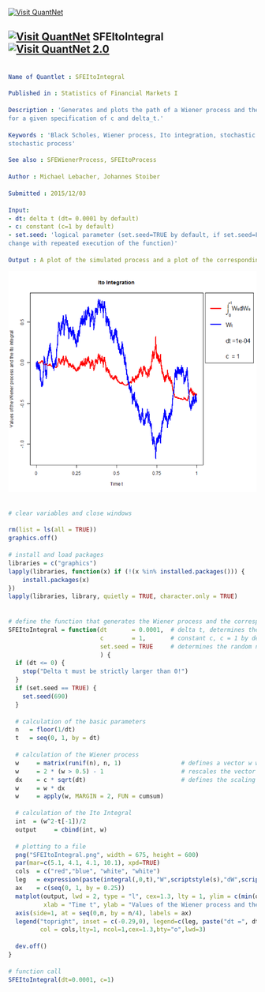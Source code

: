 
[<img src="https://github.com/QuantLet/Styleguide-and-FAQ/blob/master/pictures/banner.png" width="880" alt="Visit QuantNet">](http://quantlet.de/index.php?p=info)

## [<img src="https://github.com/QuantLet/Styleguide-and-Validation-procedure/blob/master/pictures/qloqo.png" alt="Visit QuantNet">](http://quantlet.de/) **SFEItoIntegral** [<img src="https://github.com/QuantLet/Styleguide-and-Validation-procedure/blob/master/pictures/QN2.png" width="60" alt="Visit QuantNet 2.0">](http://quantlet.de/d3/ia)

```yaml

Name of Quantlet : SFEItoIntegral

Published in : Statistics of Financial Markets I

Description : 'Generates and plots the path of a Wiener process and the corresponding Ito Integral
for a given specification of c and delta_t.'

Keywords : 'Black Scholes, Wiener process, Ito integration, stochastic integration, times series,
stochastic process'

See also : SFEWienerProcess, SFEItoProcess

Author : Michael Lebacher, Johannes Stoiber

Submitted : 2015/12/03

Input: 
- dt: delta t (dt= 0.0001 by default)
- c: constant (c=1 by default)
- set.seed: 'logical parameter (set.seed=TRUE by default, if set.seed=FALSE the random numbers do
change with repeated execution of the function)'

Output : A plot of the simulated process and a plot of the corresponding Ito Integral

```

![Picture1](SFEItoIntegral.png)


```r

# clear variables and close windows

rm(list = ls(all = TRUE))
graphics.off()

# install and load packages
libraries = c("graphics")
lapply(libraries, function(x) if (!(x %in% installed.packages())) {
    install.packages(x)
})
lapply(libraries, library, quietly = TRUE, character.only = TRUE)


# define the function that generates the Wiener process and the corresponding Ito integral
SFEItoIntegral = function(dt       = 0.0001,  # delta t, determines the length of the step size
                          c        = 1,       # constant c, c = 1 by default
                          set.seed = TRUE     # determines the random numbers generation
                          ) {
  if (dt <= 0) {
    stop("Delta t must be strictly larger than 0!")
  }
  if (set.seed == TRUE) {
    set.seed(690)
  }
  
  # calculation of the basic parameters
  n   = floor(1/dt)                              
  t   = seq(0, 1, by = dt)                                   
  
  # calculation of the Wiener process
  w     = matrix(runif(n), n, 1)                 # defines a vector w which contains values randomly choosen greater or smaller than zero
  w     = 2 * (w > 0.5) - 1                      # rescales the vector w to -1 or 1
  dx    = c * sqrt(dt)                           # defines the scaling factor dx
  w 	= w * dx                                   
  w 	= apply(w, MARGIN = 2, FUN = cumsum)
  
  # calculation of the Ito Integral 
  int  = (w^2-t[-1])/2
  output 	 = cbind(int, w)
  
  # plotting to a file
  png("SFEItoIntegral.png", width = 675, height = 600) 
  par(mar=c(5.1, 4.1, 4.1, 10.1), xpd=TRUE)
  cols  = c("red","blue", "white", "white")
  leg   = expression(paste(integral(,0,t),"W",scriptstyle(s),"dW",scriptstyle(s),sep=""),paste("W",scriptstyle(t),sep=""))
  ax    = c(seq(0, 1, by = 0.25)) 
  matplot(output, lwd = 2, type = "l", cex=1.3, lty = 1, ylim = c(min(output), max(output)), col = cols, main = "Ito Integration", 
		  xlab = "Time t", ylab = "Values of the Wiener process and the Ito integral", xaxt="n")
  axis(side=1, at = seq(0,n, by = n/4), labels = ax)
  legend("topright", inset = c(-0.29,0), legend=c(leg, paste("dt =", dt, sep=""),paste("c  = ", c, sep="")),
		 col = cols,lty=1, ncol=1,cex=1.3,bty="o",lwd=3)
  
  dev.off()
}

# function call
SFEItoIntegral(dt=0.0001, c=1) 

```
